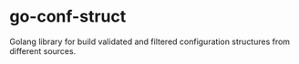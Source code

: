 # go-conf-struct
Golang library for build validated and filtered configuration structures from different sources.
